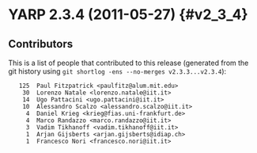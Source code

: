 YARP 2.3.4 (2011-05-27)                                                {#v2_3_4}
=======================

Contributors
------------

This is a list of people that contributed to this release (generated from the
git history using `git shortlog -ens --no-merges v2.3.3...v2.3.4`):

```
   125	Paul Fitzpatrick <paulfitz@alum.mit.edu>
    30	Lorenzo Natale <lorenzo.natale@iit.it>
    14	Ugo Pattacini <ugo.pattacini@iit.it>
    10	Alessandro Scalzo <alessandro.scalzo@iit.it>
     4	Daniel Krieg <krieg@fias.uni-frankfurt.de>
     4	Marco Randazzo <marco.randazzo@iit.it>
     3	Vadim Tikhanoff <vadim.tikhanoff@iit.it>
     1	Arjan Gijsberts <arjan.gijsberts@idiap.ch>
     1	Francesco Nori <francesco.nori@iit.it>
```
